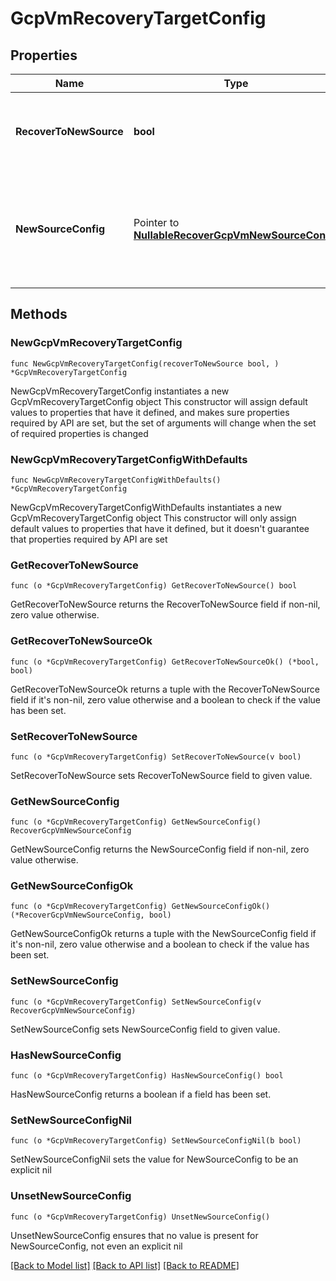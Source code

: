 # GcpVmRecoveryTargetConfig

## Properties

Name | Type | Description | Notes
------------ | ------------- | ------------- | -------------
**RecoverToNewSource** | **bool** | Specifies the parameter whether the recovery should be performed to a new or an existing Source Target. | 
**NewSourceConfig** | Pointer to [**NullableRecoverGcpVmNewSourceConfig**](RecoverGcpVmNewSourceConfig.md) | Specifies the new destination Source configuration parameters where the VMs will be recovered. This is mandatory if recoverToNewSource is set to true. | [optional] 

## Methods

### NewGcpVmRecoveryTargetConfig

`func NewGcpVmRecoveryTargetConfig(recoverToNewSource bool, ) *GcpVmRecoveryTargetConfig`

NewGcpVmRecoveryTargetConfig instantiates a new GcpVmRecoveryTargetConfig object
This constructor will assign default values to properties that have it defined,
and makes sure properties required by API are set, but the set of arguments
will change when the set of required properties is changed

### NewGcpVmRecoveryTargetConfigWithDefaults

`func NewGcpVmRecoveryTargetConfigWithDefaults() *GcpVmRecoveryTargetConfig`

NewGcpVmRecoveryTargetConfigWithDefaults instantiates a new GcpVmRecoveryTargetConfig object
This constructor will only assign default values to properties that have it defined,
but it doesn't guarantee that properties required by API are set

### GetRecoverToNewSource

`func (o *GcpVmRecoveryTargetConfig) GetRecoverToNewSource() bool`

GetRecoverToNewSource returns the RecoverToNewSource field if non-nil, zero value otherwise.

### GetRecoverToNewSourceOk

`func (o *GcpVmRecoveryTargetConfig) GetRecoverToNewSourceOk() (*bool, bool)`

GetRecoverToNewSourceOk returns a tuple with the RecoverToNewSource field if it's non-nil, zero value otherwise
and a boolean to check if the value has been set.

### SetRecoverToNewSource

`func (o *GcpVmRecoveryTargetConfig) SetRecoverToNewSource(v bool)`

SetRecoverToNewSource sets RecoverToNewSource field to given value.


### GetNewSourceConfig

`func (o *GcpVmRecoveryTargetConfig) GetNewSourceConfig() RecoverGcpVmNewSourceConfig`

GetNewSourceConfig returns the NewSourceConfig field if non-nil, zero value otherwise.

### GetNewSourceConfigOk

`func (o *GcpVmRecoveryTargetConfig) GetNewSourceConfigOk() (*RecoverGcpVmNewSourceConfig, bool)`

GetNewSourceConfigOk returns a tuple with the NewSourceConfig field if it's non-nil, zero value otherwise
and a boolean to check if the value has been set.

### SetNewSourceConfig

`func (o *GcpVmRecoveryTargetConfig) SetNewSourceConfig(v RecoverGcpVmNewSourceConfig)`

SetNewSourceConfig sets NewSourceConfig field to given value.

### HasNewSourceConfig

`func (o *GcpVmRecoveryTargetConfig) HasNewSourceConfig() bool`

HasNewSourceConfig returns a boolean if a field has been set.

### SetNewSourceConfigNil

`func (o *GcpVmRecoveryTargetConfig) SetNewSourceConfigNil(b bool)`

 SetNewSourceConfigNil sets the value for NewSourceConfig to be an explicit nil

### UnsetNewSourceConfig
`func (o *GcpVmRecoveryTargetConfig) UnsetNewSourceConfig()`

UnsetNewSourceConfig ensures that no value is present for NewSourceConfig, not even an explicit nil

[[Back to Model list]](../README.md#documentation-for-models) [[Back to API list]](../README.md#documentation-for-api-endpoints) [[Back to README]](../README.md)


